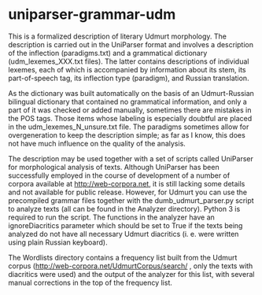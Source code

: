 uniparser-grammar-udm
=====================

This is a formalized description of literary Udmurt morphology. The description is carried out in the UniParser format and involves a description of the inflection (paradigms.txt) and a grammatical dictionary (udm_lexemes_XXX.txt files). The latter contains descriptions of individual lexemes, each of which is accompanied by information about its stem, its part-of-speech tag, its inflection type (paradigm), and Russian translation.

As the dictionary was built automatically on the basis of an Udmurt-Russian bilingual dictionary that contained no grammatical information, and only a part of it was checked or added manually, sometimes there are mistakes in the POS tags. Those items whose labeling is especially doubtful are placed in the udm_lexemes_N_unsure.txt file. The paradigms sometimes allow for overgeneration to keep the description simple; as far as I know, this does not have much influence on the quality of the analysis.

The description may be used together with a set of scripts called UniParser for morphological analysis of texts. Although UniParser has been successfully employed in the course of development of a number of corpora available at http://web-corpora.net, it is still lacking some details and not available for public release. However, for Udmurt you can use the precompiled grammar files together with the dumb_udmurt_parser.py script to analyze texts (all can be found in the Analyzer directory). Python 3 is required to run the script. The functions in the analyzer have an ignoreDiacritics parameter which should be set to True if the texts being analyzed do not have all necessary Udmurt diacritics (i. e. were written using plain Russian keyboard).

The Wordlists directory contains a frequency list built from the Udmurt corpus (http://web-corpora.net/UdmurtCorpus/search/ , only the texts with diacritics were used) and the output of the analyzer for this list, with several manual corrections in the top of the frequency list.